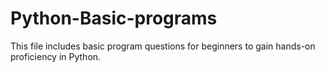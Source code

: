 # Python-Basic-programs
This file includes basic program questions for beginners to gain hands-on proficiency in Python.
